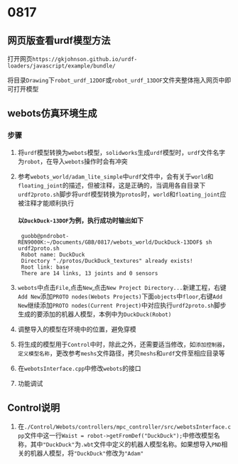 # 0817

## 网页版查看urdf模型方法

打开网页`https://gkjohnson.github.io/urdf-loaders/javascript/example/bundle/`

将目录`Drawing`下`robot_urdf_12DOF`或`robot_urdf_13DOF`文件夹整体拖入网页中即可打开模型

## webots仿真环境生成

### 步骤

1. 将`urdf`模型转换为`webots`模型，`solidworks`生成`urdf`模型时，`urdf`文件名字为`robot`，在导入`webots`操作时会有冲突

2. 参考`webots_world/adam_lite_simple`中`urdf`文件中，会有关于`world`和`floating_joint`的描述，但被注释，这是正确的，当调用各自目录下`urdf2proto.sh`脚步将`urdf`模型转换为`protos`时，`world`和`floating_joint`应被注释才能顺利执行

   #### 以`DuckDuck-13DOF`为例，执行成功时输出如下

        guobb@pndrobot-REN9000K:~/Documents/GBB/0817/webots_world/DuckDuck-13DOF$ sh urdf2proto.sh
        Robot name: DuckDuck
        Directory "./protos/DuckDuck_textures" already exists!
        Root link: base
        There are 14 links, 13 joints and 0 sensors

3. `webots`中点击`File`,点击`New`,点击`New Project Directory...`新建工程，右键`Add New`添加`PROTO nodes(Webots Projects)`下面`objects`中`floor`,右键`Add New`继续添加`PROTO nodes(Current Project)`中对应执行`urdf2proto.sh`脚步生成的要添加的机器人模型，本例中为`DuckDuck(Robot)`

4. 调整导入的模型在环境中的位置，避免穿模

5. 将生成的模型用于`Control`中时，除此之外，还需要适当修改，如`添加控制器`，`定义模型名称`，更改参考`meshs`文件路径，拷贝`meshs`和`urdf`文件至相应目录等

6. 在`webotsInterface.cpp`中修改`webots`的接口

7. 功能调试

## Control说明

1. 在`./Control/Webots/controllers/mpc_controller/src/webotsInterface.cpp`文件中这一行`Waist = robot->getFromDef("DuckDuck");`中修改模型名称，其中`"DuckDuck"`为`.wbt`文件中定义的机器人模型名称。如果想导入`PND`相关的机器人模型，将`"DuckDuck"`修改为`"Adam"`
